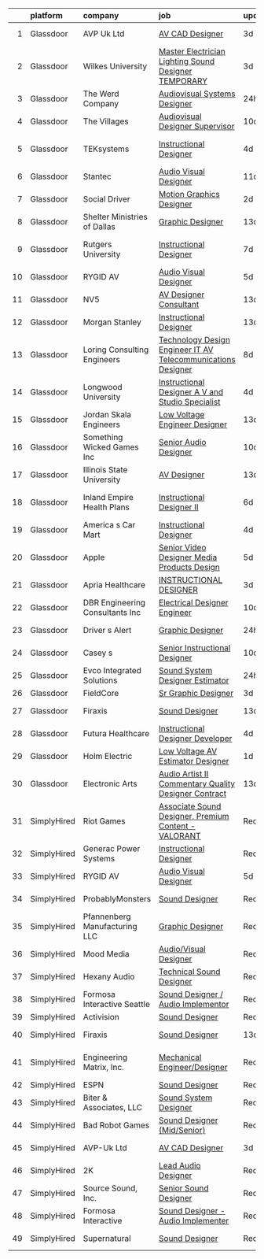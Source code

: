 

|    | platform    | company                          | job                                                                                                                                                                                                                                                                                                                                                                                                                                                                                                                                                                                                                                                                                                                                                                                                                                                                                                                                                                                                                                                                                                                                                                                                                                                                                                      | update_time   | location             |
|---:|:------------|:---------------------------------|:---------------------------------------------------------------------------------------------------------------------------------------------------------------------------------------------------------------------------------------------------------------------------------------------------------------------------------------------------------------------------------------------------------------------------------------------------------------------------------------------------------------------------------------------------------------------------------------------------------------------------------------------------------------------------------------------------------------------------------------------------------------------------------------------------------------------------------------------------------------------------------------------------------------------------------------------------------------------------------------------------------------------------------------------------------------------------------------------------------------------------------------------------------------------------------------------------------------------------------------------------------------------------------------------------------|:--------------|:---------------------|
|  1 | Glassdoor   | AVP Uk Ltd                       | [AV CAD Designer](https://www.glassdoor.com/partner/jobListing.htm?pos=104&ao=1110586&s=58&guid=00000183a1d142e3bb56200ab84a86a8&src=GD_JOB_AD&t=SR&vt=w&ea=1&cs=1_04d07243&cb=1664867189761&jobListingId=1008173007558&cpc=F41FEAB56D215062&jrtk=3-0-1gegt2go2k61k801-1gegt2gokkhqb801-5f97c9f94f7f4db1--6NYlbfkN0BRv-Wc929RsrsSUem9Y6h8brrWFQ-iaB-Blp-pMy6VrcEQM6O4vSQyo6wkqqGAILjsuU26OlTajwT8Zt-5yn63Kw6kQNOSGHeIAokNRr4bfoaFrrQfjfDuOxhus2QZ46X2m62Ke2DWo9CUuYb13fZMUV9l_ooMnB6KtAGSrkNqa0sMG3HIp89Mw6Wzg26r_egokl8jNOM4VqwDXcCZ4hi4ik1iZduPF9juo4TZhSSyfGgJ5yVBsSEaLvFx5vlN_Ebwv4WZ5CVfJBNZLVVuZeY21Ciz3qjeOLd_aMfAd2pb-gJEix1eobK-0E4Y1wLyRxlgvwcI_P0aIiwQLPPMPCTuHgoGyJ7aoz9dz7K4LDrJfvWAdYxIR5ZFu6TfYVpcMhyb9XE3SsmdJrPxm_ViGztyYytt1ta9Eq6WB3HtFME72fyhxz7ZLCJqbK6oazCHQ6rxdtwtBDVWPEfsAt53IL-4seDYe6zgCH_vR-We5zL_l9lrcLoPGrRzoQffKt0MJkA%3D)                                                                                                                                                                                                                                                                                                                                                                                                                                                 | 3d            | New York, NY         |
|  2 | Glassdoor   | Wilkes University                | [Master Electrician Lighting   Sound Designer  TEMPORARY ](https://www.glassdoor.com/partner/jobListing.htm?pos=122&ao=1136043&s=58&guid=00000183a1d142e3bb56200ab84a86a8&src=GD_JOB_AD&t=SR&vt=w&ea=1&cs=1_216cabb4&cb=1664867189762&jobListingId=1008173555749&jrtk=3-0-1gegt2go2k61k801-1gegt2gokkhqb801-3e6bc55f25dd0146-)                                                                                                                                                                                                                                                                                                                                                                                                                                                                                                                                                                                                                                                                                                                                                                                                                                                                                                                                                                           | 3d            | Wilkes-Barre, PA     |
|  3 | Glassdoor   | The Werd Company                 | [Audiovisual Systems Designer](https://www.glassdoor.com/partner/jobListing.htm?pos=123&ao=1136043&s=58&guid=00000183a1d142e3bb56200ab84a86a8&src=GD_JOB_AD&t=SR&vt=w&ea=1&cs=1_1cc2a871&cb=1664867189762&jobListingId=1008180787577&jrtk=3-0-1gegt2go2k61k801-1gegt2gokkhqb801-7c7d9fd1c46e5791-)                                                                                                                                                                                                                                                                                                                                                                                                                                                                                                                                                                                                                                                                                                                                                                                                                                                                                                                                                                                                       | 24h           | Austin, TX           |
|  4 | Glassdoor   | The Villages                     | [Audiovisual Designer   Supervisor](https://www.glassdoor.com/partner/jobListing.htm?pos=126&ao=1136043&s=58&guid=00000183a1d142e3bb56200ab84a86a8&src=GD_JOB_AD&t=SR&vt=w&ea=1&cs=1_717e07bb&cb=1664867189762&jobListingId=1008158996138&jrtk=3-0-1gegt2go2k61k801-1gegt2gokkhqb801-e47d08ead2132769-)                                                                                                                                                                                                                                                                                                                                                                                                                                                                                                                                                                                                                                                                                                                                                                                                                                                                                                                                                                                                  | 10d           | The Villages, FL     |
|  5 | Glassdoor   | TEKsystems                       | [Instructional Designer](https://www.glassdoor.com/partner/jobListing.htm?pos=107&ao=1110586&s=58&guid=00000183a1d142e3bb56200ab84a86a8&src=GD_JOB_AD&t=SR&vt=w&cs=1_6bc74ad7&cb=1664867189761&jobListingId=1008172766140&cpc=9908D8D4413DBB8A&jrtk=3-0-1gegt2go2k61k801-1gegt2gokkhqb801-a02e66c716623617--6NYlbfkN0AuKz8EBO1xHDEL7V2YF9xF3dC_I9B9i-Zw2Jh8clPMK3KTieKealHQMRxLfyLBLKJ4QXP66uOfd9-pRRiDvpsY81UOCqR0zCk3Wn3kuz8w3j3H9sTjD_dKcAoI4JZzdCbTGN1cwaRUY7cLljn37vTz7id7X85oTkbm9-wwW6QW6KBI0UKfIHaLAgzdAlWuWeG0cUENcwuOODFz1HMRsAR5eeK9oxMo3gRRaWwkI-WpAIZqwzMtw10OUadSZQ0Ql0SKN-0QsUHP-NIcrgldzLWu6kRoy0kt_KH_XWonAbYkoysXmYVv7q-9F74bhi_QKUMP0XYbH9heKsO88d6kPago0JLNJCPP1Ub9noijDye060aIPpQELeMgP5xNX_ykHksdGfgIRMTspKUv9BeaoY-E76Zl0D6fajfROj3oOHZbi0yphempy7tBK8uK0rcJgsYM1tFeT717FcqwuWcKqWhbw7xF82h4IQuM4amvaAMqbY2TKmQ3JuVZY0cjZ-3PCuapaKkYOd15pUKh57qXUQbK1uXG-rSkmVOm6WZxFTLHhprudtYgEHl80OC56dPO6eYJj6pPigVVe7jKY7fZ9fyzTvnNYeIMeavsjF4bMqPxCJMH22-oumqC3jxobs0r8RH1NTafdR3utWaFdqwQ7w5y6iuCKSxY_gu0aerdoROhMHtIepATGMesWlhcPDXKZm9yzDN9AL4qXspPI-5o4B1K-VAPWbVO57szBPnkyE5aEJxsie8OcNhOIXZQtXo-WINNPXlll-qCl7SDF9_IcCwhYsp6xQl46NtbqBiYtwubnt0JE-8H1etfTpkkzNVEUOAboUmD92sE9tJKiqT15wf8H_UpcqnHrSAmRiAgFV-kCkDFRW2CYQ8i5MskfjzbjVF0bOZMwglA_4J2NL8EZ2iwP-op7zV0yn0GuAmFf4UctA%3D%3D) | 4d            | San Francisco, CA    |
|  6 | Glassdoor   | Stantec                          | [Audio Visual Designer](https://www.glassdoor.com/partner/jobListing.htm?pos=128&ao=1136043&s=58&guid=00000183a1d142e3bb56200ab84a86a8&src=GD_JOB_AD&t=SR&vt=w&cs=1_697a83e1&cb=1664867189762&jobListingId=1008157688889&jrtk=3-0-1gegt2go2k61k801-1gegt2gokkhqb801-1b74158e07fa3832-)                                                                                                                                                                                                                                                                                                                                                                                                                                                                                                                                                                                                                                                                                                                                                                                                                                                                                                                                                                                                                   | 11d           | Seattle, WA          |
|  7 | Glassdoor   | Social Driver                    | [Motion Graphics Designer](https://www.glassdoor.com/partner/jobListing.htm?pos=113&ao=1136043&s=58&guid=00000183a1d142e3bb56200ab84a86a8&src=GD_JOB_AD&t=SR&vt=w&ea=1&cs=1_26ab44ed&cb=1664867189761&jobListingId=1008176424103&jrtk=3-0-1gegt2go2k61k801-1gegt2gokkhqb801-efeb8cbc316429ff-)                                                                                                                                                                                                                                                                                                                                                                                                                                                                                                                                                                                                                                                                                                                                                                                                                                                                                                                                                                                                           | 2d            | New York, NY         |
|  8 | Glassdoor   | Shelter Ministries of Dallas     | [Graphic Designer](https://www.glassdoor.com/partner/jobListing.htm?pos=124&ao=1136043&s=58&guid=00000183a1d142e3bb56200ab84a86a8&src=GD_JOB_AD&t=SR&vt=w&ea=1&cs=1_8dee9ae1&cb=1664867189762&jobListingId=1008151278802&jrtk=3-0-1gegt2go2k61k801-1gegt2gokkhqb801-8f87ac40994264ce-)                                                                                                                                                                                                                                                                                                                                                                                                                                                                                                                                                                                                                                                                                                                                                                                                                                                                                                                                                                                                                   | 13d           | Dallas, TX           |
|  9 | Glassdoor   | Rutgers University               | [Instructional Designer](https://www.glassdoor.com/partner/jobListing.htm?pos=116&ao=1136043&s=58&guid=00000183a1d142e3bb56200ab84a86a8&src=GD_JOB_AD&t=SR&vt=w&cs=1_e7e87cf8&cb=1664867189761&jobListingId=1008163319663&jrtk=3-0-1gegt2go2k61k801-1gegt2gokkhqb801-64922a652482c375-)                                                                                                                                                                                                                                                                                                                                                                                                                                                                                                                                                                                                                                                                                                                                                                                                                                                                                                                                                                                                                  | 7d            | New Brunswick, NJ    |
| 10 | Glassdoor   | RYGID AV                         | [Audio Visual Designer](https://www.glassdoor.com/partner/jobListing.htm?pos=103&ao=1110586&s=58&guid=00000183a1d142e3bb56200ab84a86a8&src=GD_JOB_AD&t=SR&vt=w&ea=1&cs=1_12a7d51b&cb=1664867189761&jobListingId=1008169082010&cpc=D910AC0D9B8C6152&jrtk=3-0-1gegt2go2k61k801-1gegt2gokkhqb801-3759d201aa4ba7f8--6NYlbfkN0Bt9zx-inXEQPDpmyeYWVX1SKU2s-tc-NaLDL3amlWEIhHRtswd20sOIEWfdN_BLXdZ3lVl1_rs-8feK5XNsv6CR_Y357rAQSykA8A-ACiHLcUCKHkMm9Zf1MazlrMpER9Nqniqhw67_tFmpEIpnKVregrzZsFMApnlmy97W3AtLz6vS1v12h3UJuAsLd-__MxyyiHqaXMzVbIICB4zO6rTsXl4S-aO5zobY9JoR8Vm9qj8RssqYAjbWOWDCb4VZNi_WjiGGDe67aA7MfyP2U5_2k7l9WTvSTuMcbOPB7sW-YhVQis59y1ydngsXYPhX7XK9qoqoV_10Ejr4b5No7OypJKbDLgwlcN-bmUS3NV7BOn5FuhckmTNslOUmPBu_Vqses5UtE0TyxRD4o-EWUrgBU7psiTnKe0Z9Yg3rJN96A552MMkD_VOjuufJhVuDHyrRdfJ-fl-pl1rEBjZgGpJnnfYATu05Se8z3xSYtUHxgnjVpkcQv8Pa8oHAxcXCjEYjv9UyJkvzQ%3D%3D)                                                                                                                                                                                                                                                                                                                                                                                                                             | 5d            | Remote               |
| 11 | Glassdoor   | NV5                              | [AV Designer Consultant](https://www.glassdoor.com/partner/jobListing.htm?pos=106&ao=1110586&s=58&guid=00000183a1d142e3bb56200ab84a86a8&src=GD_JOB_AD&t=SR&vt=w&cs=1_69c88436&cb=1664867189761&jobListingId=1008150452565&cpc=8795CF9063CD573D&jrtk=3-0-1gegt2go2k61k801-1gegt2gokkhqb801-9c0c371829eb49b0--6NYlbfkN0B5ErWgTX1DuGpFjBtn3pzOpOEUZEj9qW8_LUrm9Vw7kcIgXt4uqKJ4YvflMs1R_n5xUz3b0knIt1eiZcveuTXka7Tq_Z8VeUF8SeYXDtfcAzlM_-7gZV2MqlJtnof8cvRfyspAOWbK4-xxqNGd2Hu6bkn-pTjsNbnWrnJ-xgNm-zg_dISZ-tx4ASVVy_0bp7iaLOENfLgMEYK6SkW4w9hNcQ0jxdfIn1t32DBPyVWomUz6qnVrCDW8KGG-s1gzCtUKvjLKCf2QjNf9kXwXviby0XGdkBYf7E-sxD5C1U8_z2lI0yoyTD88PDR5ESNp9lQQnIyk4fVAOccvHMGDCdPxEW3g7IM6juxzOw7SlS0muC087fOgfKuQ1k7ZB0Svh_CiTb0st5q_IUSswW3Us4jSeLGmRyqQCS0ltspLVseqwiEzVr4NuSzgNLjvCnnLDYVv3mZUF5RC5lNS1yCdmq-EOoaBrVQnxchgB2xCui-2QADl1Q57cerX72nD4PSiKmkitMIXvJMHKr21kSDuQZd6jIt8zZgFAPAtp2A9vj6AaCbNewddMD6OSlYH_qDGTlS5xXB9golr082vedgfvbq-SHhypCk47qnOz3TQqr_HcS1tkcoJUvDnMPAaNd206Y2W0fEgDMWRjTHKA0wGGk_N7xcvxrwXeYRw7k7mWnxRl8I1TDh91bfLvhglX3HJSzu3tuBW4yk2VuEO_nSNEiFBs43d3vBKyObNv4LkOSbeVK4f9bk9_GFiwn2ZpcnFXAP6AB8u7LBqiIVCdC3Pa2ptf7mNIJaeV8_rMJgvv1mmdYZSUyyMVt0v)                                                                                                                             | 13d           | Chester, OH          |
| 12 | Glassdoor   | Morgan Stanley                   | [Instructional Designer](https://www.glassdoor.com/partner/jobListing.htm?pos=121&ao=1136043&s=58&guid=00000183a1d142e3bb56200ab84a86a8&src=GD_JOB_AD&t=SR&vt=w&cs=1_65e791cb&cb=1664867189762&jobListingId=1008151700219&jrtk=3-0-1gegt2go2k61k801-1gegt2gokkhqb801-a5d98e9864a94ff4-)                                                                                                                                                                                                                                                                                                                                                                                                                                                                                                                                                                                                                                                                                                                                                                                                                                                                                                                                                                                                                  | 13d           | New York, NY         |
| 13 | Glassdoor   | Loring Consulting Engineers      | [Technology Design Engineer  IT AV Telecommunications Designer ](https://www.glassdoor.com/partner/jobListing.htm?pos=102&ao=1110586&s=58&guid=00000183a1d142e3bb56200ab84a86a8&src=GD_JOB_AD&t=SR&vt=w&ea=1&cs=1_5181a4b9&cb=1664867189760&jobListingId=1008161391006&cpc=73DBC1829D015C39&jrtk=3-0-1gegt2go2k61k801-1gegt2gokkhqb801-43cf1bad8ebd88aa--6NYlbfkN0BfmJfKd115MwGrR3SC6OYj0ww9-Zvqgfav0NwlGdZHHIimZXvXo8SeGTChTP2fRmjUFzR1iinzZqHsYUOkwEOeJ22hq7W4lQk6rrjQFEXG7m_HZyKNmgs4G6x5IoH9Sk5IV1utvQ96FwQjErNG2JE5UjBwrq-WwBFxvYuOPJ9WmUGXq34HstzWzWbwQQSzo9Y6WtQwZ25pWLyCqI8uWFTNTeLX95ViQRz3XxnG8CtGV8lmLsEbGdlHpNwum4ihWW0jTLoX9J4zwpNd19m2VKpHZEBhOBMDA7dsCSZK1UJZwcvLq_La3gk4YQCi-6B9F7A6uccEceVuoQb0KRXqSMJmoi951rDrMlVpmqjkLIO1xkpQ1oeaDU5YaHbeUHRg2tzX4vHL2CI63vUHzS5thjunsUtgxr52A83uX9ICtDK20ttSHa3VAtLcBhTGebcHly9XxsXyRu_KnQqNdeB8R7jknGent0cdMsJ47QtTZmLPJc_hC_htzBo-D4JxGNRedK9mY13zvatPkg7iESk_pGUrDaO2jK7xAWn2teiza3LaB0WUNxLe7D1AVXVEf83_vWA%3D)                                                                                                                                                                                                                                                                                                                                  | 8d            | New York, NY         |
| 14 | Glassdoor   | Longwood University              | [Instructional Designer A V and Studio Specialist](https://www.glassdoor.com/partner/jobListing.htm?pos=127&ao=1136043&s=58&guid=00000183a1d142e3bb56200ab84a86a8&src=GD_JOB_AD&t=SR&vt=w&cs=1_c0af8a32&cb=1664867189762&jobListingId=1008172337825&jrtk=3-0-1gegt2go2k61k801-1gegt2gokkhqb801-d7fd4a411bf5f3ca-)                                                                                                                                                                                                                                                                                                                                                                                                                                                                                                                                                                                                                                                                                                                                                                                                                                                                                                                                                                                        | 4d            | Farmville, VA        |
| 15 | Glassdoor   | Jordan   Skala Engineers         | [Low Voltage Engineer   Designer](https://www.glassdoor.com/partner/jobListing.htm?pos=120&ao=1136043&s=58&guid=00000183a1d142e3bb56200ab84a86a8&src=GD_JOB_AD&t=SR&vt=w&ea=1&cs=1_5352a510&cb=1664867189762&jobListingId=1008152572118&jrtk=3-0-1gegt2go2k61k801-1gegt2gokkhqb801-0fa409a8d141ea97-)                                                                                                                                                                                                                                                                                                                                                                                                                                                                                                                                                                                                                                                                                                                                                                                                                                                                                                                                                                                                    | 13d           | Norcross, GA         |
| 16 | Glassdoor   | Something Wicked Games Inc       | [Senior Audio Designer](https://www.glassdoor.com/partner/jobListing.htm?pos=119&ao=1136043&s=58&guid=00000183a1d142e3bb56200ab84a86a8&src=GD_JOB_AD&t=SR&vt=w&ea=1&cs=1_e2064c99&cb=1664867189762&jobListingId=1008158660181&jrtk=3-0-1gegt2go2k61k801-1gegt2gokkhqb801-0e33420d3915cea8-)                                                                                                                                                                                                                                                                                                                                                                                                                                                                                                                                                                                                                                                                                                                                                                                                                                                                                                                                                                                                              | 10d           | Remote               |
| 17 | Glassdoor   | Illinois State University        | [AV Designer](https://www.glassdoor.com/partner/jobListing.htm?pos=117&ao=1136043&s=58&guid=00000183a1d142e3bb56200ab84a86a8&src=GD_JOB_AD&t=SR&vt=w&cs=1_f208b846&cb=1664867189761&jobListingId=1008150706820&jrtk=3-0-1gegt2go2k61k801-1gegt2gokkhqb801-0be3df3a718008a4-)                                                                                                                                                                                                                                                                                                                                                                                                                                                                                                                                                                                                                                                                                                                                                                                                                                                                                                                                                                                                                             | 13d           | Normal, IL           |
| 18 | Glassdoor   | Inland Empire Health Plans       | [Instructional Designer II](https://www.glassdoor.com/partner/jobListing.htm?pos=129&ao=1136043&s=58&guid=00000183a1d142e3bb56200ab84a86a8&src=GD_JOB_AD&t=SR&vt=w&cs=1_f49f83d9&cb=1664867189762&jobListingId=1008165858354&jrtk=3-0-1gegt2go2k61k801-1gegt2gokkhqb801-30e7941979e6e555-)                                                                                                                                                                                                                                                                                                                                                                                                                                                                                                                                                                                                                                                                                                                                                                                                                                                                                                                                                                                                               | 6d            | Rancho Cucamonga, CA |
| 19 | Glassdoor   | America s Car Mart               | [Instructional Designer](https://www.glassdoor.com/partner/jobListing.htm?pos=105&ao=1110586&s=58&guid=00000183a1d142e3bb56200ab84a86a8&src=GD_JOB_AD&t=SR&vt=w&ea=1&cs=1_8b453d0f&cb=1664867189761&jobListingId=1008171672365&cpc=BFE8C4BF51BDD557&jrtk=3-0-1gegt2go2k61k801-1gegt2gokkhqb801-007cc53313d4de21--6NYlbfkN0DCHeKintXTa-1j5Eng5uRfeja2acXXKKCClOiN-1FaknNKt9Gf2PRvKwoLBLgVktEpQDfAuvxzzQsaRAaOG09SrkDQrZSxE6-QZAJZmgIZdkhOMITyBG2DsLsaPIDeYV6XtqZaq9ZYnn_t7YlCaIpMAuwvDs5Zse_j2jd8xNIjAONhS5XGj38GtS6CK6180X1PU1033WV_l9nnCKRihU7OJaDGlEeIM6WtPq57-Ors8gtcJLe0mwOM9cYugKPiQTw8BmXkuV4XZdZJdVMgic9bRgMcxaBLJEzfNUaSZbw62eQuwkHabnagW08hrurcO2-oPTWeF9swdaA0vGBGnugtL7H1ATsr01Kpy8mW9LE-qTpZF52xOc_auA1-lzfZCMpndQ6obfoUWEqL90mBSLlJQ2OvHVpekoEdP3J5eC7jtMdne1q53mGmY5hVz-vzrHpvMv6Z7JMHLFkxKKBm2yekxZ-QCK1gPM_vAjpqC0nnb-cUyYpIMgjX5vXrwRsGJ9Inq430kUl9PbAolGuv0NNCZRYQA_v_KO4%3D)                                                                                                                                                                                                                                                                                                                                                                                                          | 4d            | Rogers, AR           |
| 20 | Glassdoor   | Apple                            | [Senior Video Designer  Media Products Design](https://www.glassdoor.com/partner/jobListing.htm?pos=112&ao=1136043&s=58&guid=00000183a1d142e3bb56200ab84a86a8&src=GD_JOB_AD&t=SR&vt=w&cs=1_02e5426e&cb=1664867189761&jobListingId=1008167781276&jrtk=3-0-1gegt2go2k61k801-1gegt2gokkhqb801-47197ca92a82c37e-)                                                                                                                                                                                                                                                                                                                                                                                                                                                                                                                                                                                                                                                                                                                                                                                                                                                                                                                                                                                            | 5d            | Culver City, CA      |
| 21 | Glassdoor   | Apria Healthcare                 | [INSTRUCTIONAL DESIGNER](https://www.glassdoor.com/partner/jobListing.htm?pos=114&ao=1136043&s=58&guid=00000183a1d142e3bb56200ab84a86a8&src=GD_JOB_AD&t=SR&vt=w&cs=1_0b3d6099&cb=1664867189761&jobListingId=1008175454790&jrtk=3-0-1gegt2go2k61k801-1gegt2gokkhqb801-26d510ae858d2f3c-)                                                                                                                                                                                                                                                                                                                                                                                                                                                                                                                                                                                                                                                                                                                                                                                                                                                                                                                                                                                                                  | 3d            | Remote               |
| 22 | Glassdoor   | DBR Engineering Consultants  Inc | [Electrical Designer  Engineer](https://www.glassdoor.com/partner/jobListing.htm?pos=125&ao=1136043&s=58&guid=00000183a1d142e3bb56200ab84a86a8&src=GD_JOB_AD&t=SR&vt=w&ea=1&cs=1_e37f8bfc&cb=1664867189762&jobListingId=1008159251080&jrtk=3-0-1gegt2go2k61k801-1gegt2gokkhqb801-d82715bb9e30f691-)                                                                                                                                                                                                                                                                                                                                                                                                                                                                                                                                                                                                                                                                                                                                                                                                                                                                                                                                                                                                      | 10d           | Houston, TX          |
| 23 | Glassdoor   | Driver s Alert                   | [Graphic Designer](https://www.glassdoor.com/partner/jobListing.htm?pos=115&ao=1136043&s=58&guid=00000183a1d142e3bb56200ab84a86a8&src=GD_JOB_AD&t=SR&vt=w&cs=1_889daa1e&cb=1664867189761&jobListingId=1008181341548&jrtk=3-0-1gegt2go2k61k801-1gegt2gokkhqb801-8a4f9561cf67f3ac-)                                                                                                                                                                                                                                                                                                                                                                                                                                                                                                                                                                                                                                                                                                                                                                                                                                                                                                                                                                                                                        | 24h           | Nashville, TN        |
| 24 | Glassdoor   | Casey s                          | [Senior Instructional Designer](https://www.glassdoor.com/partner/jobListing.htm?pos=130&ao=1136043&s=58&guid=00000183a1d142e3bb56200ab84a86a8&src=GD_JOB_AD&t=SR&vt=w&cs=1_6285511e&cb=1664867189762&jobListingId=1008158977451&jrtk=3-0-1gegt2go2k61k801-1gegt2gokkhqb801-6e5988ee104c4219-)                                                                                                                                                                                                                                                                                                                                                                                                                                                                                                                                                                                                                                                                                                                                                                                                                                                                                                                                                                                                           | 10d           | Ankeny, IA           |
| 25 | Glassdoor   | Evco Integrated Solutions        | [Sound System Designer Estimator](https://www.glassdoor.com/partner/jobListing.htm?pos=101&ao=1110586&s=58&guid=00000183a1d142e3bb56200ab84a86a8&src=GD_JOB_AD&t=SR&vt=w&cs=1_0e3719c1&cb=1664867189760&jobListingId=1008181620990&cpc=AE484BB564079092&jrtk=3-0-1gegt2go2k61k801-1gegt2gokkhqb801-c71560065134f417--6NYlbfkN0ACu_hgM4mYOpGjE6TXudS1eLEYdlotK5aSiNrSIRlNjmyrdjjyo9_I06pC-ZGGuLdphhorf0SdJiaKxnyVVFgzkBqWnXcsB9wy8t6XWlcXjc3pXWMQ3r7fiEUWe6vFM49Ug2CkcTY14HCC0IiAq4l1KnBOvSWeZ9xYOnRMf8TzFvsloYwvcCnpQz-lhABrglv_p9WXDzLQX6Sfrnj25nxhr5V31boXvZQO5b9tpdt_hBJUId2VfsJUFeRI_2wwoOteOjNApL6-b7DAjFSdDyHt9mPD8rsg470OVgAPuLXL3e84medcZEzIFsIWZ9mB-Jgvr4JEgmluobdSdbSupF_5W25PuetSXZvgLXD_rRcezBS3io8XJRQHcnwD102K3V_qWKkM3dNCV5bab3CR9sOo0OvyfdCZn0ueov1sl8YQsutcWjxF7gT3KvYHEhASgRLPqNcHpeO-2OExazsC-vJV7n7DYDcdcoO8a3yXUrNxh6fudq6SfqkQiGGB87BeQ5DXcV12Dt97dziu1e_bGC0t)                                                                                                                                                                                                                                                                                                                                                                                                                    | 24h           | Spokane, WA          |
| 26 | Glassdoor   | FieldCore                        | [Sr  Graphic Designer](https://www.glassdoor.com/partner/jobListing.htm?pos=110&ao=1136043&s=58&guid=00000183a1d142e3bb56200ab84a86a8&src=GD_JOB_AD&t=SR&vt=w&cs=1_feba41eb&cb=1664867189761&jobListingId=1008175363221&jrtk=3-0-1gegt2go2k61k801-1gegt2gokkhqb801-1ead54b0732e5d46-)                                                                                                                                                                                                                                                                                                                                                                                                                                                                                                                                                                                                                                                                                                                                                                                                                                                                                                                                                                                                                    | 3d            | Remote               |
| 27 | Glassdoor   | Firaxis                          | [Sound Designer](https://www.glassdoor.com/partner/jobListing.htm?pos=108&ao=1136043&s=58&guid=00000183a1d142e3bb56200ab84a86a8&src=GD_JOB_AD&t=SR&vt=w&ea=1&cs=1_4aa7b63a&cb=1664867189761&jobListingId=1008151594030&jrtk=3-0-1gegt2go2k61k801-1gegt2gokkhqb801-89621bc380fa3545-)                                                                                                                                                                                                                                                                                                                                                                                                                                                                                                                                                                                                                                                                                                                                                                                                                                                                                                                                                                                                                     | 13d           | Baltimore, MD        |
| 28 | Glassdoor   | Futura Healthcare                | [Instructional Designer Developer](https://www.glassdoor.com/partner/jobListing.htm?pos=109&ao=1136043&s=58&guid=00000183a1d142e3bb56200ab84a86a8&src=GD_JOB_AD&t=SR&vt=w&ea=1&cs=1_65b19d57&cb=1664867189761&jobListingId=1008172396611&jrtk=3-0-1gegt2go2k61k801-1gegt2gokkhqb801-cd34980b15a3b52b-)                                                                                                                                                                                                                                                                                                                                                                                                                                                                                                                                                                                                                                                                                                                                                                                                                                                                                                                                                                                                   | 4d            | Remote               |
| 29 | Glassdoor   | Holm Electric                    | [Low Voltage AV Estimator Designer](https://www.glassdoor.com/partner/jobListing.htm?pos=118&ao=1136043&s=58&guid=00000183a1d142e3bb56200ab84a86a8&src=GD_JOB_AD&t=SR&vt=w&ea=1&cs=1_7debb3c4&cb=1664867189762&jobListingId=1008178675330&jrtk=3-0-1gegt2go2k61k801-1gegt2gokkhqb801-05e78c0738a549aa-)                                                                                                                                                                                                                                                                                                                                                                                                                                                                                                                                                                                                                                                                                                                                                                                                                                                                                                                                                                                                  | 1d            | Incline Village, NV  |
| 30 | Glassdoor   | Electronic Arts                  | [Audio Artist II   Commentary Quality Designer  Contract ](https://www.glassdoor.com/partner/jobListing.htm?pos=111&ao=1136043&s=58&guid=00000183a1d142e3bb56200ab84a86a8&src=GD_JOB_AD&t=SR&vt=w&cs=1_2f32e49d&cb=1664867189761&jobListingId=1008151770809&jrtk=3-0-1gegt2go2k61k801-1gegt2gokkhqb801-599f65997f229a79-)                                                                                                                                                                                                                                                                                                                                                                                                                                                                                                                                                                                                                                                                                                                                                                                                                                                                                                                                                                                | 13d           | Orlando, FL          |
| 31 | SimplyHired | Riot Games                       | [Associate Sound Designer, Premium Content - VALORANT](https://www.simplyhired.com/job/gJwmeOxVBaqaD6KmYSRxxawueqYT0SFmiBJg6tbjIOqXQ4QbSQI2xw?q=sound+designer)                                                                                                                                                                                                                                                                                                                                                                                                                                                                                                                                                                                                                                                                                                                                                                                                                                                                                                                                                                                                                                                                                                                                          | Recently      | Los Angeles, CA      |
| 32 | SimplyHired | Generac Power Systems            | [Instructional Designer](https://www.simplyhired.com/job/KHGWVEvvD91a86OpqENco3iSg3dperUyU1WpwTYBOsr1qPSFf2YuZg?q=sound+designer)                                                                                                                                                                                                                                                                                                                                                                                                                                                                                                                                                                                                                                                                                                                                                                                                                                                                                                                                                                                                                                                                                                                                                                        | Recently      | Waukesha, WI         |
| 33 | SimplyHired | RYGID AV                         | [Audio Visual Designer](https://www.simplyhired.com/job/jFiD6hJvPS5cvQ5DU-soKiC5ewZ3g0KWTbf0lL29CaXfrqDVJ3uWNA?q=sound+designer)                                                                                                                                                                                                                                                                                                                                                                                                                                                                                                                                                                                                                                                                                                                                                                                                                                                                                                                                                                                                                                                                                                                                                                         | 5d            | Remote               |
| 34 | SimplyHired | ProbablyMonsters                 | [Sound Designer](https://www.simplyhired.com/job/xVZJO_x3JeDs2LzkkChu67VPgLeiK5h9tRK2JmP1MyniH3CkM-Yu_A?q=sound+designer)                                                                                                                                                                                                                                                                                                                                                                                                                                                                                                                                                                                                                                                                                                                                                                                                                                                                                                                                                                                                                                                                                                                                                                                | Recently      | Bellevue, WA         |
| 35 | SimplyHired | Pfannenberg Manufacturing LLC    | [Graphic Designer](https://www.simplyhired.com/job/eAQh0BnP_VfSJEX4vFH_cC2uJOdwE6XReAdesAQneAb4Q-ioZBCl_g?q=sound+designer)                                                                                                                                                                                                                                                                                                                                                                                                                                                                                                                                                                                                                                                                                                                                                                                                                                                                                                                                                                                                                                                                                                                                                                              | Recently      | Lancaster, NY        |
| 36 | SimplyHired | Mood Media                       | [Audio/Visual Designer](https://www.simplyhired.com/job/T7P2tg5vr5wHeHOE1BkuWL6qQN3RFKqvNkr4uzrgbPKCo90IDtGf_w?q=sound+designer)                                                                                                                                                                                                                                                                                                                                                                                                                                                                                                                                                                                                                                                                                                                                                                                                                                                                                                                                                                                                                                                                                                                                                                         | Recently      | Fort Mill, SC        |
| 37 | SimplyHired | Hexany Audio                     | [Technical Sound Designer](https://www.simplyhired.com/job/iD9HzTTZ2IYC2pBE2fqT2eCkfmWXGaM5qD7yfsUft_olx4lh9pYVaw?q=sound+designer)                                                                                                                                                                                                                                                                                                                                                                                                                                                                                                                                                                                                                                                                                                                                                                                                                                                                                                                                                                                                                                                                                                                                                                      | Recently      | Bell Gardens, CA     |
| 38 | SimplyHired | Formosa Interactive Seattle      | [Sound Designer / Audio Implementor](https://www.simplyhired.com/job/vlF4rzpIgemNyADbSUoWC36FtYYh2ouWspqfTFtuxzveh07-6RCwmg?q=sound+designer)                                                                                                                                                                                                                                                                                                                                                                                                                                                                                                                                                                                                                                                                                                                                                                                                                                                                                                                                                                                                                                                                                                                                                            | Recently      | Seattle, WA          |
| 39 | SimplyHired | Activision                       | [Sound Designer](https://www.simplyhired.com/job/i7qlcqa6pP-srEpgyNNEjRvZmW5tDc8R6vUqXUq0hP94Ee2Cl5AgeQ?q=sound+designer)                                                                                                                                                                                                                                                                                                                                                                                                                                                                                                                                                                                                                                                                                                                                                                                                                                                                                                                                                                                                                                                                                                                                                                                | Recently      | Austin, TX           |
| 40 | SimplyHired | Firaxis                          | [Sound Designer](https://www.simplyhired.com/job/6bayaxdkIxyXpDPD0fQ2JWKlxCzNkrJBulhqCT7tkE9T5bFBvngAcg?q=sound+designer)                                                                                                                                                                                                                                                                                                                                                                                                                                                                                                                                                                                                                                                                                                                                                                                                                                                                                                                                                                                                                                                                                                                                                                                | 13d           | Baltimore, MD        |
| 41 | SimplyHired | Engineering Matrix, Inc.         | [Mechanical Engineer/Designer](https://www.simplyhired.com/job/hk51OfcCY6YnaRrc-hzS52b7R0FAKCTtic6EsbjNC6CPNxQ4qzTgOg?q=sound+designer)                                                                                                                                                                                                                                                                                                                                                                                                                                                                                                                                                                                                                                                                                                                                                                                                                                                                                                                                                                                                                                                                                                                                                                  | Recently      | Saint Petersburg, FL |
| 42 | SimplyHired | ESPN                             | [Sound Designer](https://www.simplyhired.com/job/-pQTL77CSRSoogkAPIImoniIHQxPXM21wAqOE09JhGOiN3sPS6ZjRg?q=sound+designer)                                                                                                                                                                                                                                                                                                                                                                                                                                                                                                                                                                                                                                                                                                                                                                                                                                                                                                                                                                                                                                                                                                                                                                                | Recently      | Bristol, CT          |
| 43 | SimplyHired | Biter & Associates, LLC          | [Sound System Designer](https://www.simplyhired.com/job/pO5Sa53ShB-3jOChVp2NEPkLlNWMjCTpAprXs-rnPrOGsxdx0nYLpA?q=sound+designer)                                                                                                                                                                                                                                                                                                                                                                                                                                                                                                                                                                                                                                                                                                                                                                                                                                                                                                                                                                                                                                                                                                                                                                         | Recently      | Addison, TX          |
| 44 | SimplyHired | Bad Robot Games                  | [Sound Designer (Mid/Senior)](https://www.simplyhired.com/job/5k7lNxd5mPx4SDP11_bQMCoaI3zXskx9LCyK6sAv6bc57TMyAoaPVQ?q=sound+designer)                                                                                                                                                                                                                                                                                                                                                                                                                                                                                                                                                                                                                                                                                                                                                                                                                                                                                                                                                                                                                                                                                                                                                                   | Recently      | Santa Monica, CA     |
| 45 | SimplyHired | AVP-Uk Ltd                       | [AV CAD Designer](https://www.simplyhired.com/job/v1i2Sc0B8ZgYj1ZFS1Qap56Tc6ZzMS3XAsuOE9DP3NpluTo2wWZIwA?q=sound+designer)                                                                                                                                                                                                                                                                                                                                                                                                                                                                                                                                                                                                                                                                                                                                                                                                                                                                                                                                                                                                                                                                                                                                                                               | 3d            | New York, NY         |
| 46 | SimplyHired | 2K                               | [Lead Audio Designer](https://www.simplyhired.com/job/JVtN3tAn3m7_-VZDAy1tGYV7FX9q30grNECjBZzVfxDzzy0iDSNGpA?q=sound+designer)                                                                                                                                                                                                                                                                                                                                                                                                                                                                                                                                                                                                                                                                                                                                                                                                                                                                                                                                                                                                                                                                                                                                                                           | Recently      | San Mateo, CA        |
| 47 | SimplyHired | Source Sound, Inc.               | [Senior Sound Designer](https://www.simplyhired.com/job/mw3datBFZnSnzm3SFniNFlYC60OHbjYX1kgvM61bk-lO-0QBaaabnQ?q=sound+designer)                                                                                                                                                                                                                                                                                                                                                                                                                                                                                                                                                                                                                                                                                                                                                                                                                                                                                                                                                                                                                                                                                                                                                                         | Recently      | Remote               |
| 48 | SimplyHired | Formosa Interactive              | [Sound Designer - Audio Implementer](https://www.simplyhired.com/job/E63_BRjyLumhk01Bv7mOuaoR0vafXGhLD-NTsS2e6CEpoHi4FvqYnw?q=sound+designer)                                                                                                                                                                                                                                                                                                                                                                                                                                                                                                                                                                                                                                                                                                                                                                                                                                                                                                                                                                                                                                                                                                                                                            | Recently      | Burbank, CA          |
| 49 | SimplyHired | Supernatural                     | [Sound Designer](https://www.simplyhired.com/job/5D0f_UMi6LJPtiqm_toq4mJLszAsmT5fReCL93NEtxLGohoQEX5RFw?q=sound+designer)                                                                                                                                                                                                                                                                                                                                                                                                                                                                                                                                                                                                                                                                                                                                                                                                                                                                                                                                                                                                                                                                                                                                                                                | Recently      | Los Angeles, CA      |